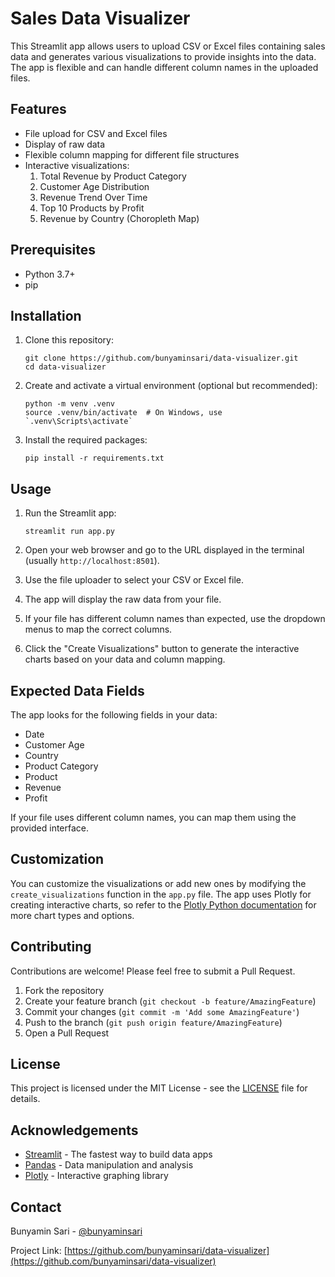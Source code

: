 # Sales Data Visualizer

This Streamlit app allows users to upload CSV or Excel files containing sales data and generates various visualizations to provide insights into the data. The app is flexible and can handle different column names in the uploaded files.

## Features

- File upload for CSV and Excel files
- Display of raw data
- Flexible column mapping for different file structures
- Interactive visualizations:
  1. Total Revenue by Product Category
  2. Customer Age Distribution
  3. Revenue Trend Over Time
  4. Top 10 Products by Profit
  5. Revenue by Country (Choropleth Map)

## Prerequisites

- Python 3.7+
- pip

## Installation

1. Clone this repository:
   ```
   git clone https://github.com/bunyaminsari/data-visualizer.git
   cd data-visualizer
   ```

2. Create and activate a virtual environment (optional but recommended):
   ```
   python -m venv .venv
   source .venv/bin/activate  # On Windows, use `.venv\Scripts\activate`
   ```

3. Install the required packages:
   ```
   pip install -r requirements.txt
   ```

## Usage

1. Run the Streamlit app:
   ```
   streamlit run app.py
   ```

2. Open your web browser and go to the URL displayed in the terminal (usually `http://localhost:8501`).

3. Use the file uploader to select your CSV or Excel file.

4. The app will display the raw data from your file.

5. If your file has different column names than expected, use the dropdown menus to map the correct columns.

6. Click the "Create Visualizations" button to generate the interactive charts based on your data and column mapping.

## Expected Data Fields

The app looks for the following fields in your data:

- Date
- Customer Age
- Country
- Product Category
- Product
- Revenue
- Profit

If your file uses different column names, you can map them using the provided interface.

## Customization

You can customize the visualizations or add new ones by modifying the `create_visualizations` function in the `app.py` file. The app uses Plotly for creating interactive charts, so refer to the [Plotly Python documentation](https://plotly.com/python/) for more chart types and options.

## Contributing

Contributions are welcome! Please feel free to submit a Pull Request.

1. Fork the repository
2. Create your feature branch (`git checkout -b feature/AmazingFeature`)
3. Commit your changes (`git commit -m 'Add some AmazingFeature'`)
4. Push to the branch (`git push origin feature/AmazingFeature`)
5. Open a Pull Request

## License

This project is licensed under the MIT License - see the [LICENSE](LICENSE) file for details.

## Acknowledgements

- [Streamlit](https://streamlit.io/) - The fastest way to build data apps
- [Pandas](https://pandas.pydata.org/) - Data manipulation and analysis
- [Plotly](https://plotly.com/) - Interactive graphing library

## Contact

Bunyamin Sari - [@bunyaminsari](https://github.com/bunyaminsari)

Project Link: [https://github.com/bunyaminsari/data-visualizer](https://github.com/bunyaminsari/data-visualizer)
